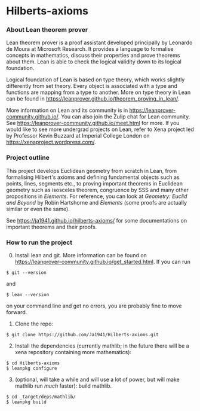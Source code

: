 # Hilberts-axioms

### About Lean theorem prover

Lean theorem prover is a proof assistant developed principally by Leonardo de Moura at Microsoft Research. It provides a language to formalise concepts in mathematics, discuss their properties and prove theorems about them. Lean is able to check the logical validity down to its logical foundation.

Logical foundation of Lean is based on type theory, which works slightly differently from set theory. Every object is associated with a type and functions are mapping from a type to another. More on type theory in Lean can be found in https://leanprover.github.io/theorem_proving_in_lean/.

More information on Lean and its community is in https://leanprover-community.github.io/. You can also join the Zulip chat for Lean community. See https://leanprover-community.github.io/meet.html for more. If you would like to see more undergrad projects on Lean, refer to Xena project led by Professor Kevin Buzzard at Imperial College London on https://xenaproject.wordpress.com/.

### Project outline

This project develops Euclidean geometry from scratch in Lean, from formalising Hilbert's axioms and defining fundamental objects such as points, lines, segments etc., to proving important theorems in Euclidean geometry such as isosceles theorem, congruence by SSS and many other propositions in *Elements*. For reference, you can look at *Geometry: Euclid and Beyond* by Robin Hartshorne and *Elements* (some proofs are actually similar or even the same).

See https://ja1941.github.io/hilberts-axioms/ for some documentations on important theorems and their proofs.

### How to run the project

0) Install lean and git. More information can be found on https://leanprover-community.github.io/get_started.html. If you can run

`$ git --version`

and 

`$ lean --version`

on your command line and get no errors, you are probably fine to move forward.

1) Clone the repo:

`$ git clone https://github.com/Ja1941/Hilberts-axioms.git`

2) Install the dependencies (currently mathlib; in the future there will be a xena repository containing more mathematics):

```
$ cd Hilberts-axioms
$ leanpkg configure
```

3) (optional, will take a while and will use a lot of power, but will make mathlib run *much* faster): build mathlib.

```
$ cd _target/deps/mathlib/
$ leanpkg build
```

